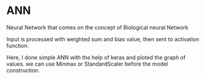 # ANN

Neural Network that comes on the concept of Biological neural Network

Input is processed with weighted sum and bias value, then sent to activation function.

Here, I done simple ANN with the help of keras and ploted the graph of values. we can use Minmax or StandardScaler before the model construction. 
